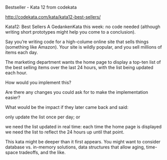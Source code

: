 Bestseller - Kata 12 from codekata

http://codekata.com/kata/kata12-best-sellers/

Kata12: Best Sellers
A GedankenKata this week: no code needed (although writing short prototypes might help you come to a conclusion).

Say you’re writing code for a high-colume online site that sells things (something like Amazon). Your site is wildly popular, and you sell millions of items each day.

The marketing department wants the home page to display a top-ten list of the best selling items over the last 24 hours, with the list being updated each hour.

How would you implement this?

Are there any changes you could ask for to make the implementation easier?

What would be the impact if they later came back and said:

only update the list once per day; or

we need the list updated in real time: each time the home page is displayed we need the list to reflect the 24 hours up until that point.

This kata might be deeper than it first appears. You might want to consider database vs. in-memory solutions, data structures that allow aging, time-space tradeoffs, and the like.
